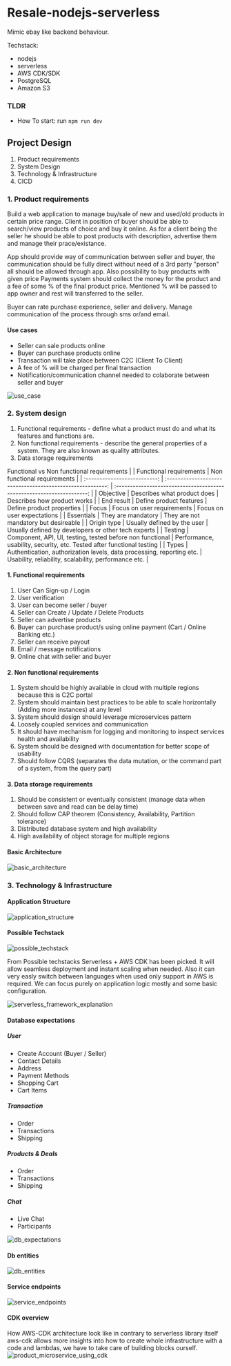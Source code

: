 # Resale-nodejs-serverless

Mimic ebay like backend behaviour.

Techstack:

- nodejs
- serverless
- AWS CDK/SDK
- PostgreSQL
- Amazon S3

### TLDR
* How To start: run `npm run dev`

## Project Design

1. Product requirements
2. System Design
3. Technology & Infrastructure
4. CICD

### 1. Product requirements

Build a web application to manage buy/sale of new and used/old products in certain price range.
Client in position of buyer should be able to search/view products of choice and buy it online.
As for a client being the seller he should be able to post products with description,
advertise them and manage their prace/existance.

App should provide way of communication between seller and buyer, the communication should be fully direct
without need of a 3rd party "person" all should be allowed through app. Also possibility to buy products with given price
Payments system should collect the money for the product and a fee of some % of the final product price. Mentioned % will be
passed to app owner and rest will transferred to the seller.

Buyer can rate purchase experience, seller and delivery. Manage communication of the process
through sms or/and email.

#### Use cases
* Seller can sale products online
* Buyer can purchase products online
* Transaction will take place between C2C (Client To Client)
* A fee of % will be charged per final transaction
* Notification/communication channel needed to colaborate between seller and buyer


![use_case](./docks/use_case_resale_serverless.drawio.png)


### 2. System design

1. Functional requirements - define what a product must do and what its features and functions are.
2. Non functional requirements - describe the general properties of a system. They are also known as quality attributes.
3. Data storage requirements

Functional vs Non functional requirements
|                              |                Functional requirements                     |                       Non functional requirements                      |
| :--------------------------: | :--------------------------------------------------------: | :--------------------------------------------------------------------: |
|           Objective          |     Describes what product does                            |                       Describes how product works                      |
|           End result         |     Define product features                                |                       Define product properties                        |
|           Focus              |     Focus on user requirements                             |                       Focus on user expectations                       |
|           Essentials         |     They are mandatory                                     |                       They are not mandatory but desireable            |
|           Origin type        |     Usually defined by the user                            |               Usually defined by developers or other tech experts      |
|           Testing            | Component, API, UI, testing, tested before non functional  | Performance, usability, security, etc. Tested after functional testing |
|           Types              | Authentication, authorization levels, data processing, reporting etc. |    Usability, reliability, scalability, performance etc.    |

#### 1. Functional requirements
1. User Can Sign-up / Login
2. User verification
3. User can become seller / buyer
4. Seller can Create / Update / Delete Products
5. Seller can advertise products
6. Buyer can purchase product/s using online payment (Cart / Online Banking etc.)
7. Seller can receive payout
8. Email / message notifications
9. Online chat with seller and buyer

#### 2. Non functional requirements
1. System should be highly available in cloud with multiple regions because this is C2C portal
2. System should maintain best practices to be able to scale horizontally (Adding more instances) at any level
3. System should design should leverage microservices pattern
4. Loosely coupled services and communication
5. It should have mechanism for logging and monitoring to inspect services health and availability
6. System should be designed with documentation for better scope of usability
7. Should follow CQRS (separates the data mutation, or the command part of a system, from the query part)

#### 3. Data storage requirements
1. Should be consistent or eventually consistent (manage data when between save and read can be delay time)
2. Should follow CAP theorem (Consistency, Availability, Partition tolerance)
3. Distributed database system and high availability
4. High availability of object storage for multiple regions

#### Basic Architecture
![basic_architecture](./docks/basic_architecture.drawio.png)


### 3. Technology & Infrastructure
#### Application Structure
![application_structure](./docks/application_structure.drawio.png)


#### Possible Techstack
![possible_techstack](./docks/possible_techstack.png)

From Possible techstacks Serverless + AWS CDK has been picked.
It will allow seamless deployment and instant scaling when needed. Also it can very easly switch between languages when used only support in AWS is required. We can focus purely on application logic mostly and some basic configuration.

![serverless_framework_explanation](./docks/serverless_framework_explanation.png)


#### Database expectations
##### User
* Create Account (Buyer / Seller)
* Contact Details
* Address
* Payment Methods
* Shopping Cart
* Cart Items

##### Transaction
* Order
* Transactions
* Shipping

##### Products & Deals
* Order
* Transactions
* Shipping

##### Chat
* Live Chat
* Participants

![db_expectations](./docks/db_expectations.drawio.png)

#### Db entities
![db_entities](./docks/db_entities.png)


#### Service endpoints
![service_endpoints](./docks/service_endpoints.png)

#### CDK overview
How AWS-CDK architecture look like in contrary to serverless library itself aws-cdk allows more insights into
how to create whole infrastructure with a code and lambdas, we have to take care of building blocks ourself.
![product_microservice_using_cdk](./docks/product_microservice_using_cdk.png)